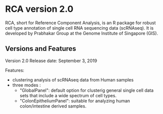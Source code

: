 # RCA version 2.0

RCA, short for Reference Component Analysis, is an R package for robust cell type annotation of single cell RNA sequencing data (scRNAseq). It is developed by Prabhakar Group at the Genome Institute of Singapore (GIS).

## Versions and Features

Version 2.0 
Release date: September 3, 2019

Features: 
* clustering analysis of scRNAseq data from Human samples
* three modes :
  * "GlobalPanel": default option for clusterig general single cell data sets that include a wide spectrum of cell types.          
  * "ColonEpitheliumPanel": suitable for analyzing human colon/intestine derived samples.
